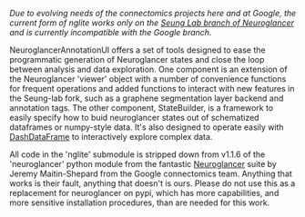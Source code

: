 *Due to evolving needs of the connectomics projects here and at Google, the current form of nglite works only on the [Seung Lab branch of Neuroglancer](https://www.google.com/search?client=safari&rls=en&q=seung+lab+neuroglancer&ie=UTF-8&oe=UTF-8) and is currently incompatible with the Google branch.*

NeuroglancerAnnotationUI offers a set of tools designed to ease the programmatic generation of Neuroglancer states and close the loop between analysis and data exploration. One component is an extension of the Neuroglancer 'viewer' object with a number of convenience functions for frequent operations and added functions to interact with new features in the Seung-lab fork, such as a graphene segmentation layer backend and annotation tags. The other component, StateBuilder, is a framework to easily specify how to buid neuroglancer states out of schematized dataframes or numpy-style data. It's also designed to operate easily with [DashDataFrame](https://github.com/AllenInstitute/DashDataFrame) to interactively explore complex data.

All code in the 'nglite' submodule is stripped down from v1.1.6 of the 'neuroglancer' python module from the fantastic [Neuroglancer](https://github.com/google/neuroglancer) suite by Jeremy Maitin-Shepard from the Google connectomics team. Anything that works is their fault, anything that doesn't is ours. Please do not use this as a replacement for neuroglancer on pypi, which has more capabilities, and more sensitive installation procedures, than are needed for this work.